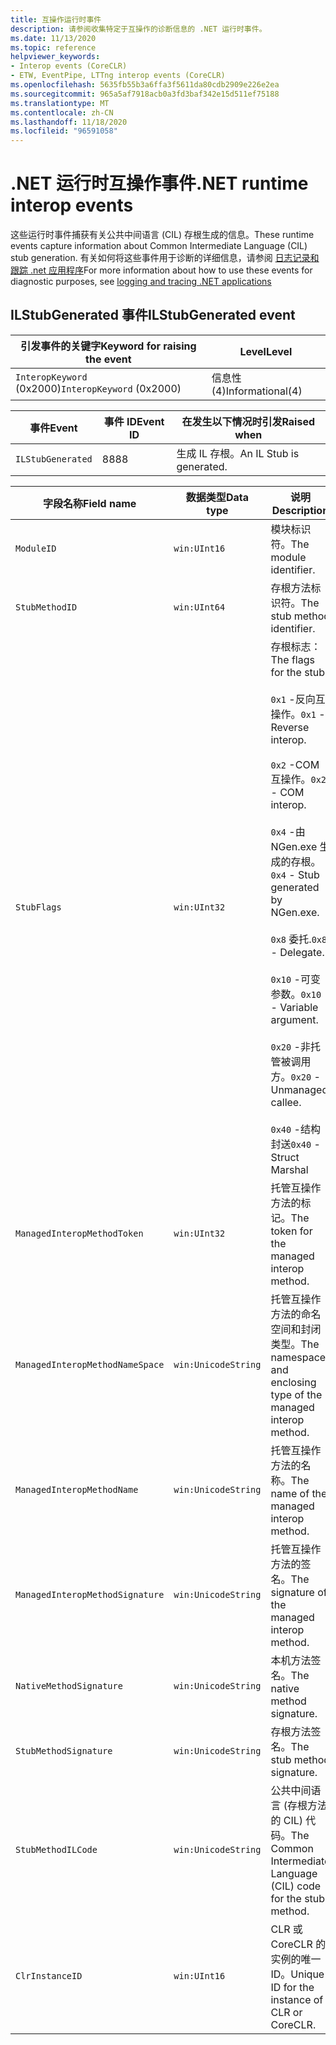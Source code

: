 ```yaml
---
title: 互操作运行时事件
description: 请参阅收集特定于互操作的诊断信息的 .NET 运行时事件。
ms.date: 11/13/2020
ms.topic: reference
helpviewer_keywords:
- Interop events (CoreCLR)
- ETW, EventPipe, LTTng interop events (CoreCLR)
ms.openlocfilehash: 5635fb55b3a6ffa3f5611da80cdb2909e226e2ea
ms.sourcegitcommit: 965a5af7918acb0a3fd3baf342e15d511ef75188
ms.translationtype: MT
ms.contentlocale: zh-CN
ms.lasthandoff: 11/18/2020
ms.locfileid: "96591058"
---
```

# <a name="net-runtime-interop-events"></a><span data-ttu-id="30477-103">.NET 运行时互操作事件</span><span class="sxs-lookup"><span data-stu-id="30477-103">.NET runtime interop events</span></span>

<span data-ttu-id="30477-104">这些运行时事件捕获有关公共中间语言 (CIL) 存根生成的信息。</span><span class="sxs-lookup"><span data-stu-id="30477-104">These runtime events capture information about Common Intermediate Language (CIL) stub generation.</span></span> <span data-ttu-id="30477-105">有关如何将这些事件用于诊断的详细信息，请参阅 [日志记录和跟踪 .net 应用程序](../../core/diagnostics/logging-tracing.md)</span><span class="sxs-lookup"><span data-stu-id="30477-105">For more information about how to use these events for diagnostic purposes, see [logging and tracing .NET applications](../../core/diagnostics/logging-tracing.md)</span></span>

## <a name="ilstubgenerated-event"></a><span data-ttu-id="30477-106">ILStubGenerated 事件</span><span class="sxs-lookup"><span data-stu-id="30477-106">ILStubGenerated event</span></span>

|<span data-ttu-id="30477-107">引发事件的关键字</span><span class="sxs-lookup"><span data-stu-id="30477-107">Keyword for raising the event</span></span>|<span data-ttu-id="30477-108">Level</span><span class="sxs-lookup"><span data-stu-id="30477-108">Level</span></span>|
|-----------------------------------|-----------|
|<span data-ttu-id="30477-109">`InteropKeyword` (0x2000)</span><span class="sxs-lookup"><span data-stu-id="30477-109">`InteropKeyword` (0x2000)</span></span>|<span data-ttu-id="30477-110">信息性 (4)</span><span class="sxs-lookup"><span data-stu-id="30477-110">Informational(4)</span></span>|
  
|<span data-ttu-id="30477-111">事件</span><span class="sxs-lookup"><span data-stu-id="30477-111">Event</span></span>|<span data-ttu-id="30477-112">事件 ID</span><span class="sxs-lookup"><span data-stu-id="30477-112">Event ID</span></span>|<span data-ttu-id="30477-113">在发生以下情况时引发</span><span class="sxs-lookup"><span data-stu-id="30477-113">Raised when</span></span>|
|-----------|--------------|-----------------|
|`ILStubGenerated`|<span data-ttu-id="30477-114">88</span><span class="sxs-lookup"><span data-stu-id="30477-114">88</span></span>|<span data-ttu-id="30477-115">生成 IL 存根。</span><span class="sxs-lookup"><span data-stu-id="30477-115">An IL Stub is generated.</span></span>|

|<span data-ttu-id="30477-116">字段名称</span><span class="sxs-lookup"><span data-stu-id="30477-116">Field name</span></span>|<span data-ttu-id="30477-117">数据类型</span><span class="sxs-lookup"><span data-stu-id="30477-117">Data type</span></span>|<span data-ttu-id="30477-118">说明</span><span class="sxs-lookup"><span data-stu-id="30477-118">Description</span></span>|
|----------------|---------------|-----------------|
|`ModuleID`|`win:UInt16`|<span data-ttu-id="30477-119">模块标识符。</span><span class="sxs-lookup"><span data-stu-id="30477-119">The module identifier.</span></span>|
|`StubMethodID`|`win:UInt64`|<span data-ttu-id="30477-120">存根方法标识符。</span><span class="sxs-lookup"><span data-stu-id="30477-120">The stub method identifier.</span></span>|
|`StubFlags`|`win:UInt32`|<span data-ttu-id="30477-121">存根标志：</span><span class="sxs-lookup"><span data-stu-id="30477-121">The flags for the stub:</span></span><br /><br /> <span data-ttu-id="30477-122">`0x1` -反向互操作。</span><span class="sxs-lookup"><span data-stu-id="30477-122">`0x1` - Reverse interop.</span></span><br /><br /> <span data-ttu-id="30477-123">`0x2` -COM 互操作。</span><span class="sxs-lookup"><span data-stu-id="30477-123">`0x2` - COM interop.</span></span><br /><br /> <span data-ttu-id="30477-124">`0x4` -由 NGen.exe 生成的存根。</span><span class="sxs-lookup"><span data-stu-id="30477-124">`0x4` - Stub generated by NGen.exe.</span></span><br /><br /> <span data-ttu-id="30477-125">`0x8` 委托.</span><span class="sxs-lookup"><span data-stu-id="30477-125">`0x8` - Delegate.</span></span><br /><br /> <span data-ttu-id="30477-126">`0x10` -可变参数。</span><span class="sxs-lookup"><span data-stu-id="30477-126">`0x10` - Variable argument.</span></span><br /><br /> <span data-ttu-id="30477-127">`0x20` -非托管被调用方。</span><span class="sxs-lookup"><span data-stu-id="30477-127">`0x20` - Unmanaged callee.</span></span><br /><br /> <span data-ttu-id="30477-128">`0x40` -结构封送</span><span class="sxs-lookup"><span data-stu-id="30477-128">`0x40` - Struct Marshal</span></span>|
|`ManagedInteropMethodToken`|`win:UInt32`|<span data-ttu-id="30477-129">托管互操作方法的标记。</span><span class="sxs-lookup"><span data-stu-id="30477-129">The token for the managed interop method.</span></span>|
|`ManagedInteropMethodNameSpace`|`win:UnicodeString`|<span data-ttu-id="30477-130">托管互操作方法的命名空间和封闭类型。</span><span class="sxs-lookup"><span data-stu-id="30477-130">The namespace and enclosing type of the managed interop method.</span></span>|
|`ManagedInteropMethodName`|`win:UnicodeString`|<span data-ttu-id="30477-131">托管互操作方法的名称。</span><span class="sxs-lookup"><span data-stu-id="30477-131">The name of the managed interop method.</span></span>|
|`ManagedInteropMethodSignature`|`win:UnicodeString`|<span data-ttu-id="30477-132">托管互操作方法的签名。</span><span class="sxs-lookup"><span data-stu-id="30477-132">The signature of the managed interop method.</span></span>|
|`NativeMethodSignature`|`win:UnicodeString`|<span data-ttu-id="30477-133">本机方法签名。</span><span class="sxs-lookup"><span data-stu-id="30477-133">The native method signature.</span></span>|
|`StubMethodSignature`|`win:UnicodeString`|<span data-ttu-id="30477-134">存根方法签名。</span><span class="sxs-lookup"><span data-stu-id="30477-134">The stub method signature.</span></span>|
|`StubMethodILCode`|`win:UnicodeString`|<span data-ttu-id="30477-135">公共中间语言 (存根方法的 CIL) 代码。</span><span class="sxs-lookup"><span data-stu-id="30477-135">The Common Intermediate Language (CIL) code for the stub method.</span></span>|
|`ClrInstanceID`|`win:UInt16`|<span data-ttu-id="30477-136">CLR 或 CoreCLR 的实例的唯一 ID。</span><span class="sxs-lookup"><span data-stu-id="30477-136">Unique ID for the instance of CLR or CoreCLR.</span></span>|
